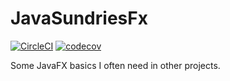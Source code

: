 # JavaSundriesFx

[![CircleCI](https://circleci.com/gh/hansi-b/SundriesFx/tree/master.svg?style=svg)](https://circleci.com/gh/hansi-b/SundriesFx/tree/master)
[![codecov](https://codecov.io/gh/hansi-b/SundriesFx/branch/master/graph/badge.svg?token=NBXJUECUIZ)](https://codecov.io/gh/hansi-b/SundriesFx)

Some JavaFX basics I often need in other projects.

